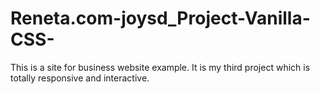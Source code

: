 # Reneta.com-joysd_Project-Vanilla-CSS-
This is a site for business website example. It is my third project which is totally responsive and interactive.

